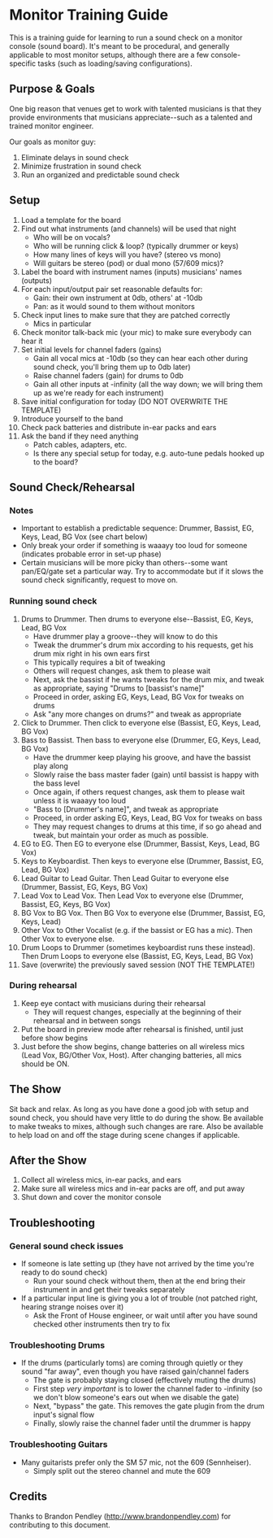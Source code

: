 <h1>Monitor Training Guide</h1>

This is a training guide for learning to run a sound check on a monitor console (sound board).  It's
meant to be procedural, and generally applicable to most monitor setups, although there are a few
console-specific tasks (such as loading/saving configurations).

<h2 id='purpose'>Purpose &amp; Goals</h2>

One big reason that venues get to work with talented musicians is that they 
provide environments that musicians appreciate--such as a talented and 
trained monitor engineer.

Our goals as monitor guy:

1. Eliminate delays in sound check
1. Minimize frustration in sound check
1. Run an organized and predictable sound check

<h2 id='setup'>Setup</h2>

1. Load a template for the board
1. Find out what instruments (and channels) will be used that night
	- Who will be on vocals?
	- Who will be running click & loop? (typically drummer or keys)
	- How many lines of keys will you have? (stereo vs mono)
	- Will guitars be stereo (pod) or dual mono (57/609 mics)?
1. Label the board with instrument names (inputs) musicians' names (outputs)
1. For each input/output pair set reasonable defaults for:
	- Gain: their own instrument at 0db, others' at -10db
	- Pan: as it would sound to them without monitors
1. Check input lines to make sure that they are patched correctly
	- Mics in particular
1. Check monitor talk-back mic (your mic) to make sure everybody can hear it
1. Set initial levels for channel faders (gains)
    - Gain all vocal mics at -10db (so they can hear each other during sound check, you'll bring them up to 0db later)
    - Raise channel faders (gain) for drums to 0db
    - Gain all other inputs at -infinity (all the way down; we will bring them up as we're ready for each instrument)
1. Save initial configuration for today (DO NOT OVERWRITE THE TEMPLATE)
1. Introduce yourself to the band
1. Check pack batteries and distribute in-ear packs and ears
1. Ask the band if they need anything
	- Patch cables, adapters, etc.
	- Is there any special setup for today, e.g. auto-tune pedals hooked up to the board?

<h2 id="soundcheck">Sound Check/Rehearsal</h2>

<h3>Notes</h3>

- Important to establish a predictable sequence: Drummer, Bassist, EG, Keys, Lead, BG Vox (see chart below)
- Only break your order if something is waaayy too loud for someone (indicates probable error in set-up phase)
- Certain musicians will be more picky than others--some want pan/EQ/gate set a particular way. Try to accommodate but if it slows the sound check significantly, request to move on.

<h3>Running sound check</h3>

<ol>
  <li>Drums to Drummer.  Then drums to everyone else--Bassist, EG, Keys, Lead, BG Vox
    <ul>
      <li>Have drummer play a groove--they will know to do this</li>
	    <li>Tweak the drummer's drum mix according to his requests, get his drum mix right in his own ears first</li>
      <li>This typically requires a bit of tweaking</li>
      <li>Others will request changes, ask them to please wait</li>
      <li>Next, ask the bassist if he wants tweaks for the drum mix, and tweak as appropriate, saying "Drums to [bassist's name]"</li>
      <li>Proceed in order, asking EG, Keys, Lead, BG Vox for tweaks on drums</li>
      <li>Ask "any more changes on drums?" and tweak as appropriate</li>
    </ul>
  </li>
  <li>Click to Drummer.  Then click to everyone else (Bassist, EG, Keys, Lead, BG Vox)</li>
  <li>Bass to Bassist.  Then bass to everyone else (Drummer, EG, Keys, Lead, BG Vox)
    <ul>
      <li>Have the drummer keep playing his groove, and have the bassist play along</li>
      <li>Slowly raise the bass master fader (gain) until bassist is happy with the bass level</li>
      <li>Once again, if others request changes, ask them to please wait unless it is waaayy too loud</li>
      <li>"Bass to [Drummer's name]", and tweak as appropriate</li>
      <li>Proceed, in order asking EG, Keys, Lead, BG Vox for tweaks on bass</li>
      <li>They may request changes to drums at this time, if so go ahead and tweak, but maintain your order as much as possible.</li>
    </ul>
  </li>
  <li>EG to EG.  Then EG to everyone else (Drummer, Bassist, Keys, Lead, BG Vox)</li>
  <li>Keys to Keyboardist.  Then keys to everyone else (Drummer, Bassist, EG, Lead, BG Vox)</li>
  <li>Lead Guitar to Lead Guitar.  Then Lead Guitar to everyone else (Drummer, Bassist, EG, Keys, BG Vox)</li>
  <li>Lead Vox to Lead Vox.  Then Lead Vox to everyone else (Drummer, Bassist, EG, Keys, BG Vox)</li>
  <li>BG Vox to BG Vox.  Then BG Vox to everyone else (Drummer, Bassist, EG, Keys, Lead)</li>
  <li>Other Vox to Other Vocalist (e.g. if the bassist or EG has a mic).  Then Other Vox to everyone else.</li>
  <li>Drum Loops to Drummer (sometimes keyboardist runs these instead).  Then Drum Loops to everyone else (Bassist, EG, Keys, Lead, BG Vox)</li>
  <li>Save (overwrite) the previously saved session (NOT THE TEMPLATE!)</li>
</ol>

<h3>During rehearsal</h3>

1. Keep eye contact with musicians during their rehearsal
    - They will request changes, especially at the beginning of their rehearsal and in between songs
1. Put the board in preview mode after rehearsal is finished, until just before show begins
1. Just before the show begins, change batteries on all wireless mics (Lead Vox, BG/Other Vox, Host). After changing batteries, all mics should be ON.

<h2 id="show">The Show</h2>

Sit back and relax.  As long as you have done a good job with setup and sound check, you should have very little to do during the show.
Be available to make tweaks to mixes, although such changes are rare.  Also be available to help load on and off the stage during
scene changes if applicable.

<h2 id="after">After the Show</h2>

1. Collect all wireless mics, in-ear packs, and ears
1. Make sure all wireless mics and in-ear packs are off, and put away
1. Shut down and cover the monitor console

<h2 id="troubleshooting">Troubleshooting</h2>

<h3>General sound check issues</h3>

- If someone is late setting up (they have not arrived by the time you're ready to do sound check)
  - Run your sound check without them, then at the end bring their instrument in and get their tweaks separately
- If a particular input line is giving you a lot of trouble (not patched right, hearing strange noises over it)
  - Ask the Front of House engineer, or wait until after you have sound checked other instruments then try to fix

<h3>Troubleshooting Drums</h3>

- If the drums (particularly toms) are coming through quietly or they sound "far away", even though you have raised gain/channel faders
  - The gate is probably staying closed (effectively muting the drums)
  - First step *very important* is to lower the channel fader to -infinity (so we don't blow someone's ears out when we disable the gate)
  - Next, "bypass" the gate. This removes the gate plugin from the drum input's signal flow
  - Finally, slowly raise the channel fader until the drummer is happy

<h3>Troubleshooting Guitars</h3>

- Many guitarists prefer only the SM 57 mic, not the 609 (Sennheiser).
  - Simply split out the stereo channel and mute the 609

<h2>Credits</h2>

Thanks to Brandon Pendley (http://www.brandonpendley.com) for contributing to this document.